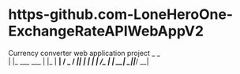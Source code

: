 # https-github.com-LoneHeroOne-ExchangeRateAPIWebAppV2
Currency converter web application project 
 _               _   
| |_   ___  ___ | |_ 
| __| / _ \/ __|| __|
| |_ |  __/\__ \| |_ 
 \__| \___||___/ \__|
                     
